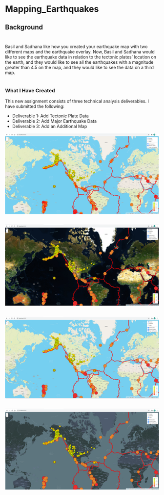 # Mapping_Earthquakes

## Background<br><br>
Basil and Sadhana like how you created your earthquake map with two different maps and the earthquake overlay. Now, Basil and Sadhana would like to see the earthquake data in relation to the tectonic plates’ location on the earth, and they would like to see all the earthquakes with a magnitude greater than 4.5 on the map, and they would like to see the data on a third map.<br><br>

### What I Have Created<br>
This new assignment consists of three technical analysis deliverables. I have submitted the following:<br>

   * Deliverable 1: Add Tectonic Plate Data
   * Deliverable 2: Add Major Earthquake Data
   * Deliverable 3: Add an Additional Map

![streets](streets.png)<br><br>

![tectonic_plates](tectonic_plates.png)<br><br>

![all_earthquakes](all_earthquakes.png)<br><br>

![night](night.png)
